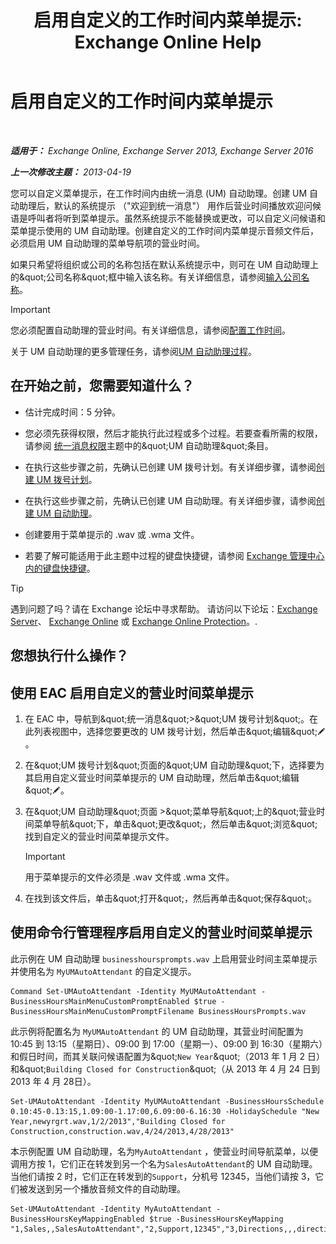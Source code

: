 ﻿---
title: '启用自定义的工作时间内菜单提示: Exchange Online Help'
TOCTitle: 启用自定义的工作时间内菜单提示
ms:assetid: 89053e84-3490-4dc6-ade3-9b6c5dbf4020
ms:mtpsurl: https://technet.microsoft.com/zh-cn/library/Bb232116(v=EXCHG.150)
ms:contentKeyID: 50556612
ms.date: 05/23/2018
mtps_version: v=EXCHG.150
ms.translationtype: MT
---

# 启用自定义的工作时间内菜单提示

 

_**适用于：** Exchange Online, Exchange Server 2013, Exchange Server 2016_

_**上一次修改主题：** 2013-04-19_

您可以自定义菜单提示，在工作时间内由统一消息 (UM) 自动助理。创建 UM 自动助理后，默认的系统提示 （"欢迎到统一消息"） 用作后营业时间播放欢迎问候语是呼叫者将听到菜单提示。虽然系统提示不能替换或更改，可以自定义问候语和菜单提示使用的 UM 自动助理。创建自定义的工作时间内菜单提示音频文件后，必须启用 UM 自动助理的菜单导航项的营业时间。

如果只希望将组织或公司的名称包括在默认系统提示中，则可在 UM 自动助理上的\&quot;公司名称\&quot;框中输入该名称。有关详细信息，请参阅[输入公司名称](enter-a-business-name-exchange-2013-help.md)。

> [!IMPORTANT]  
> 您必须配置自动助理的营业时间。有关详细信息，请参阅<a href="configure-business-hours-exchange-2013-help.md">配置工作时间</a>。


关于 UM 自动助理的更多管理任务，请参阅[UM 自动助理过程](um-auto-attendant-procedures-exchange-2013-help.md)。

## 在开始之前，您需要知道什么？

  - 估计完成时间：5 分钟。

  - 您必须先获得权限，然后才能执行此过程或多个过程。若要查看所需的权限，请参阅 [统一消息权限](unified-messaging-permissions-exchange-2013-help.md)主题中的\&quot;UM 自动助理\&quot;条目。

  - 在执行这些步骤之前，先确认已创建 UM 拨号计划。有关详细步骤，请参阅[创建 UM 拨号计划](create-a-um-dial-plan-exchange-2013-help.md)。

  - 在执行这些步骤之前，先确认已创建 UM 自动助理。有关详细步骤，请参阅[创建 UM 自动助理](create-a-um-auto-attendant-exchange-2013-help.md)。

  - 创建要用于菜单提示的 .wav 或 .wma 文件。

  - 若要了解可能适用于此主题中过程的键盘快捷键，请参阅 [Exchange 管理中心内的键盘快捷键](keyboard-shortcuts-in-the-exchange-admin-center-exchange-online-protection-help.md)。

> [!TIP]  
> 遇到问题了吗？请在 Exchange 论坛中寻求帮助。 请访问以下论坛：<a href="https://go.microsoft.com/fwlink/p/?linkid=60612">Exchange Server</a>、 <a href="https://go.microsoft.com/fwlink/p/?linkid=267542">Exchange Online</a> 或 <a href="https://go.microsoft.com/fwlink/p/?linkid=285351">Exchange Online Protection</a>。.


## 您想执行什么操作？

## 使用 EAC 启用自定义的营业时间菜单提示

1.  在 EAC 中，导航到\&quot;统一消息\&quot;\>\&quot;UM 拨号计划\&quot;。在此列表视图中，选择您要更改的 UM 拨号计划，然后单击\&quot;编辑\&quot;![编辑图标](images/Bb124582.6f53ccb2-1f13-4c02-bea0-30690e6ea71d(EXCHG.150).gif "编辑图标")。

2.  在\&quot;UM 拨号计划\&quot;页面的\&quot;UM 自动助理\&quot;下，选择要为其启用自定义营业时间菜单提示的 UM 自动助理，然后单击\&quot;编辑\&quot;![编辑图标](images/Bb124582.6f53ccb2-1f13-4c02-bea0-30690e6ea71d(EXCHG.150).gif "编辑图标")。

3.  在\&quot;UM 自动助理\&quot;页面 \>\&quot;菜单导航\&quot;上的\&quot;营业时间菜单导航\&quot;下，单击\&quot;更改\&quot;，然后单击\&quot;浏览\&quot;找到自定义的营业时间菜单提示文件。
    
    > [!IMPORTANT]  
    > 用于菜单提示的文件必须是 .wav 文件或 .wma 文件。


4.  在找到该文件后，单击\&quot;打开\&quot;，然后再单击\&quot;保存\&quot;。

## 使用命令行管理程序启用自定义的营业时间菜单提示

此示例在 UM 自动助理 `businesshoursprompts.wav` 上启用营业时间主菜单提示并使用名为 `MyUMAutoAttendant` 的自定义提示。

    Command Set-UMAutoAttendant -Identity MyUMAutoAttendant -BusinessHoursMainMenuCustomPromptEnabled $true -BusinessHoursMainMenuCustomPromptFilename BusinessHoursPrompts.wav

此示例将配置名为 `MyUMAutoAttendant` 的 UM 自动助理，其营业时间配置为 10:45 到 13:15（星期日）、09:00 到 17:00（星期一）、09:00 到 16:30（星期六）和假日时间，而其关联问候语配置为\&quot;`New Year`\&quot;（2013 年 1 月 2 日）和\&quot;`Building Closed for Construction`\&quot;（从 2013 年 4 月 24 日到 2013 年 4 月 28日）。

    Set-UMAutoAttendant -Identity MyUMAutoAttendant -BusinessHoursSchedule 0.10:45-0.13:15,1.09:00-1.17:00,6.09:00-6.16:30 -HolidaySchedule "New Year,newyrgrt.wav,1/2/2013","Building Closed for Construction,construction.wav,4/24/2013,4/28/2013"

本示例配置 UM 自动助理，名为`MyAutoAttendant` ，使营业时间导航菜单，以便调用方按 1，它们正在转发到另一个名为`SalesAutoAttendant`的 UM 自动助理。当他们请按 2 时，它们正在转发到的`Support`，分机号 12345，当他们请按 3，它们被发送到另一个播放音频文件的自动助理。

    Set-UMAutoAttendant -Identity MyAutoAttendant - BusinessHoursKeyMappingEnabled $true -BusinessHoursKeyMapping "1,Sales,,SalesAutoAttendant","2,Support,12345","3,Directions,,,directions.wav"

